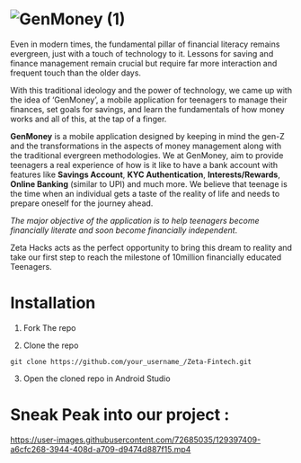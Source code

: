 # ![GenMoney (1)](https://user-images.githubusercontent.com/72685035/129370875-7ac21c9f-a8b0-4bf6-b32d-07c17d2e3552.jpg)

Even in modern times, the fundamental pillar of financial literacy remains evergreen, just with a touch of technology to it. Lessons for saving and finance management 
remain crucial but require far more interaction and frequent touch than the older days. 

With this traditional ideology and the power of technology, we came up with the idea of ‘GenMoney’, a mobile application for teenagers to manage their finances, 
set goals for savings, and learn the fundamentals of how money works and all of this, at the tap of a finger. 

**GenMoney** is a mobile application designed by keeping in mind the gen-Z and the transformations in the aspects of money management along with the traditional 
evergreen methodologies. We at GenMoney, aim to provide teenagers a real experience of how is it like to have a bank account with features like **Savings Account**, 
**KYC Authentication**, **Interests/Rewards**, **Online Banking** (similar to UPI) and much more. 
We believe that teenage is the time when an individual gets a taste of the reality of life and needs to prepare oneself for the journey ahead. 

*The major objective of the application is to help teenagers become financially literate and soon become financially independent*. 

Zeta Hacks acts as the perfect opportunity to bring this dream to reality and take our first step to reach the milestone of 10million financially educated Teenagers.

# Installation 

1. Fork The repo 

2. Clone the repo 
```
git clone https://github.com/your_username_/Zeta-Fintech.git
```
3. Open the cloned repo in Android Studio 

# Sneak Peak into our project : 
https://user-images.githubusercontent.com/72685035/129397409-a6cfc268-3944-408d-a709-d9474d887f15.mp4





